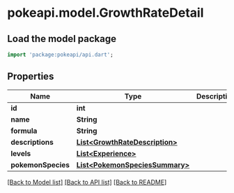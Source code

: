 # pokeapi.model.GrowthRateDetail

## Load the model package
```dart
import 'package:pokeapi/api.dart';
```

## Properties
Name | Type | Description | Notes
------------ | ------------- | ------------- | -------------
**id** | **int** |  | 
**name** | **String** |  | 
**formula** | **String** |  | 
**descriptions** | [**List&lt;GrowthRateDescription&gt;**](GrowthRateDescription.md) |  | 
**levels** | [**List&lt;Experience&gt;**](Experience.md) |  | 
**pokemonSpecies** | [**List&lt;PokemonSpeciesSummary&gt;**](PokemonSpeciesSummary.md) |  | 

[[Back to Model list]](../README.md#documentation-for-models) [[Back to API list]](../README.md#documentation-for-api-endpoints) [[Back to README]](../README.md)


